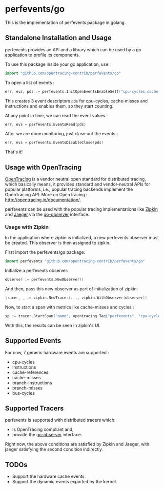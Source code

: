 # perfevents/go
This is the implementation of perfevents package in golang.

## Standalone Installation and Usage
perfevents provides an API and a library which can be used by a go application to profile its
components.

To use this package inside your go application, use :

```go
import "github.com/opentracing-contrib/perfevents/go"
```

To open a list of events :

```go
err, evs, pds := perfevents.InitOpenEventsEnableSelf("cpu-cycles,cache-misses,instructions")
```

This creates 3 event descriptors `pds` for cpu-cycles,
cache-misses and instructions and enables them, so they
start counting.

At any point in time, we can read the event values :

```go
err, evs = perfevents.EventsRead(pds)
```

After we are done monitoring, just close out the events :

```go
err, evs = perfevents.EventsDisableClose(pds)
```

That's it!

## Usage with OpenTracing
[OpenTracing](http://opentracing.io/) is a vendor neutral open standard for distributed tracing, which
basically means, it provides standard and vendor-neutral APIs for popular platforms, i.e., popular
tracing backends implement the OpenTracing API. More on OpenTracing : http://opentracing.io/documentation/.

perfevents can be used with the popular tracing implementations like [Zipkin](http://zipkin.io/) and
[Jaeger](http://jaeger.readthedocs.io/en/latest/) via the [go-observer](https://github.com/opentracing-contrib/go-observer) interface.

### Usage with Zipkin
In the application where zipkin is initialized, a new perfevents observer must be created. This observer
is then assigned to zipkin.

First import the perfevents/go package:

```go
import perfevents "github.com/opentracing-contrib/perfevents/go"
```

Initialize a perfevents observer:

```go
observer := perfevents.NewObserver()
```

And then, pass this new observer as part of initialization of zipkin:

```go
tracer, _ := zipkin.NewTracer(..., zipkin.WithObserver(observer))
```

Now, to start a span with metrics like cache-misses and cycles :

```go
sp := tracer.StartSpan("name", opentracing.Tag{"perfevents", "cpu-cycles,cache-misses"})
```

With this, the results can be seen in zipkin's UI.

## Supported Events
For now, 7 generic hardware events are supported :
* cpu-cycles
* instructions
* cache-references
* cache-misses
* branch-instructions
* branch-misses
* bus-cycles

## Supported Tracers
perfevents is supported with distributed tracers which:
* is OpenTracing compliant and,
* provide the [go-observer](https://github.com/opentracing-contrib/go-observer) interface.

Right now, the above conditions are satisfied by Zipkin and Jaeger, with jaeger satisfying
the second condition indirectly.

## TODOs
- Support the hardware cache events.
- Support the dynamic events exported by the kernel.
